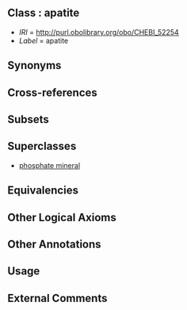 
## Class : apatite

 * *IRI* = http://purl.obolibrary.org/obo/CHEBI_52254
 * *Label* = apatite

## Synonyms


## Cross-references


## Subsets


## Superclasses

 * [phosphate mineral](../../CHEBI/23/CHEBI_46723.md)

## Equivalencies


## Other Logical Axioms


## Other Annotations


## Usage


## External Comments

